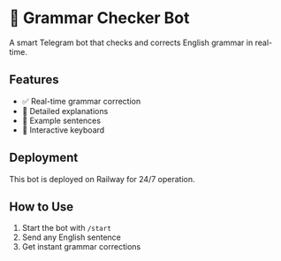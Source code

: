 # 🤖 Grammar Checker Bot

A smart Telegram bot that checks and corrects English grammar in real-time.

## Features
- ✅ Real-time grammar correction
- 📝 Detailed explanations
- 🎯 Example sentences  
- 📱 Interactive keyboard

## Deployment
This bot is deployed on Railway for 24/7 operation.

## How to Use
1. Start the bot with `/start`
2. Send any English sentence
3. Get instant grammar corrections
